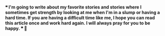 #### &#10077; I'm going to write about my favorite stories and stories where I sometimes get strength by looking at me when I'm in a slump or having a hard time. If you are having a difficult time like me, I hope you can read this article once and work hard again. I will always pray for you to be happy. &#10078;	&#128079;
